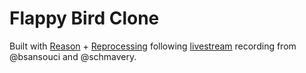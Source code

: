 # Flappy Bird Clone

Built with [Reason](https://github.com/facebook/reason) + [Reprocessing](https://github.com/Schmavery/reprocessing) following [livestream](https://github.com/bsansouci/reprocessing-example/tree/livestream-flappybird) recording from @bsansouci and @schmavery.
